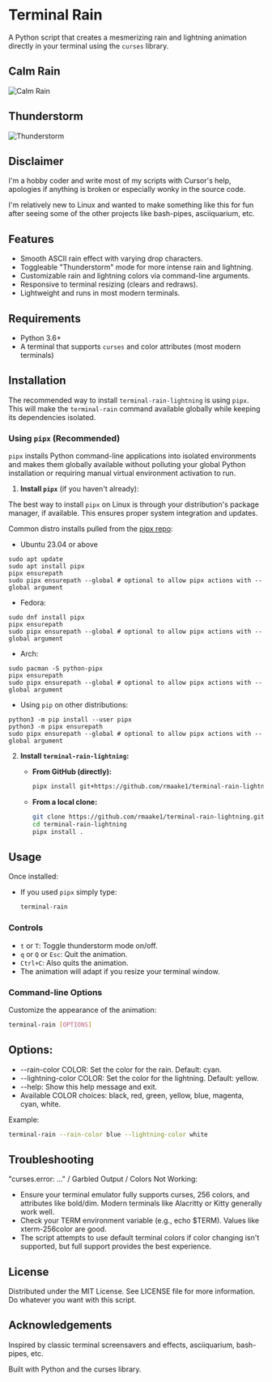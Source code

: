 # Terminal Rain

A Python script that creates a mesmerizing rain and lightning animation directly in your terminal using the `curses` library.

## Calm Rain
![Calm Rain](calmrain.gif)

## Thunderstorm
![Thunderstorm](thunderstorm.gif)

## Disclaimer

I'm a hobby coder and write most of my scripts with Cursor's help, apologies if anything is broken or especially wonky in the source code.

I'm relatively new to Linux and wanted to make something like this for fun after seeing some of the other projects like bash-pipes, asciiquarium, etc.

## Features

*   Smooth ASCII rain effect with varying drop characters.
*   Toggleable "Thunderstorm" mode for more intense rain and lightning.
*   Customizable rain and lightning colors via command-line arguments.
*   Responsive to terminal resizing (clears and redraws).
*   Lightweight and runs in most modern terminals.

## Requirements

*   Python 3.6+
*   A terminal that supports `curses` and color attributes (most modern terminals)

## Installation

The recommended way to install `terminal-rain-lightning` is using `pipx`. This will make the `terminal-rain` command available globally while keeping its dependencies isolated.

### Using `pipx` (Recommended)

`pipx` installs Python command-line applications into isolated environments and makes them globally available without polluting your global Python installation or requiring manual virtual environment activation to run.

1. **Install `pipx`** (if you haven't already):

The best way to install `pipx` on Linux is through your distribution's package manager, if available. This ensures proper system integration and updates.

Common distro installs pulled from the [pipx repo](https://github.com/pypa/pipx):

- Ubuntu 23.04 or above

```
sudo apt update
sudo apt install pipx
pipx ensurepath
sudo pipx ensurepath --global # optional to allow pipx actions with --global argument
```

- Fedora:

```
sudo dnf install pipx
pipx ensurepath
sudo pipx ensurepath --global # optional to allow pipx actions with --global argument
```

- Arch:

```
sudo pacman -S python-pipx
pipx ensurepath
sudo pipx ensurepath --global # optional to allow pipx actions with --global argument
```

- Using `pip` on other distributions:

```
python3 -m pip install --user pipx
python3 -m pipx ensurepath
sudo pipx ensurepath --global # optional to allow pipx actions with --global argument
```

2. **Install `terminal-rain-lightning`:**

    *   **From GitHub (directly):**
        ```bash
        pipx install git+https://github.com/rmaake1/terminal-rain-lightning.git
        ```
    *   **From a local clone:**
        ```bash
        git clone https://github.com/rmaake1/terminal-rain-lightning.git
        cd terminal-rain-lightning
        pipx install .
        ```
## Usage

Once installed:

*   If you used `pipx` simply type:
    ```bash
    terminal-rain
    ```

### Controls

*   `t` or `T`: Toggle thunderstorm mode on/off.
*   `q` or `Q` or `Esc`: Quit the animation.
*   `Ctrl+C`: Also quits the animation.
*   The animation will adapt if you resize your terminal window.

### Command-line Options

Customize the appearance of the animation:

```bash
terminal-rain [OPTIONS]
```

## Options:
* --rain-color COLOR: Set the color for the rain. Default: cyan.
* --lightning-color COLOR: Set the color for the lightning. Default: yellow.
* --help: Show this help message and exit.
* Available COLOR choices: black, red, green, yellow, blue, magenta, cyan, white.

Example:

```bash
terminal-rain --rain-color blue --lightning-color white
```

## Troubleshooting

"curses.error: ..." / Garbled Output / Colors Not Working:

* Ensure your terminal emulator fully supports curses, 256 colors, and attributes like bold/dim. Modern terminals like Alacritty or Kitty generally work well.
* Check your TERM environment variable (e.g., echo $TERM). Values like xterm-256color are good.
* The script attempts to use default terminal colors if color changing isn't supported, but full support provides the best experience.

## License

Distributed under the MIT License. See LICENSE file for more information. Do whatever you want with this script.

## Acknowledgements

Inspired by classic terminal screensavers and effects, asciiquarium, bash-pipes, etc.

Built with Python and the curses library.
